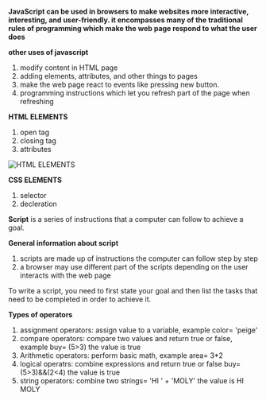 **JavaScript can be used in browsers to make websites more interactive,
interesting, and user-friendly. it encompasses many of the traditional rules of programming which make the web page respond to what the user does**

**other uses of javascript**
1. modify content in HTML page 
2. adding elements, attributes, and other things to pages
3. make the web page react to events like pressing new button.
4. programming instructions which let you refresh part of the page when refreshing 

**HTML ELEMENTS**
1. open tag 
2. closing tag
3. attributes

![HTML ELEMENTS](html-element(1).png)


**CSS ELEMENTS**
1. selector
2. decleration 

**Script** 
 is a series of instructions that a
computer can follow to achieve a goal.

**General information about script**

1. scripts are made up of instructions the computer can follow step by step
2. a browser may use different part of the scripts depending on the user interacts with the web page


To write a script, you need to first state your goal and then list the tasks that need to be completed in
order to achieve it.

**Types of operators**
1. assignment operators: assign value to a variable, example  color= 'peige'
2. compare operators: compare two values and return true or false, example buy= (5>3) the value is true 
3. Arithmetic operators: perform basic math, example area= 3*2
4. logical operatrs: combine expressions and return true or false buy= (5>3)&&(2<4) the value is true
5. string operators: combine two strings= 'HI ' + 'MOLY'   the value is HI MOLY 





